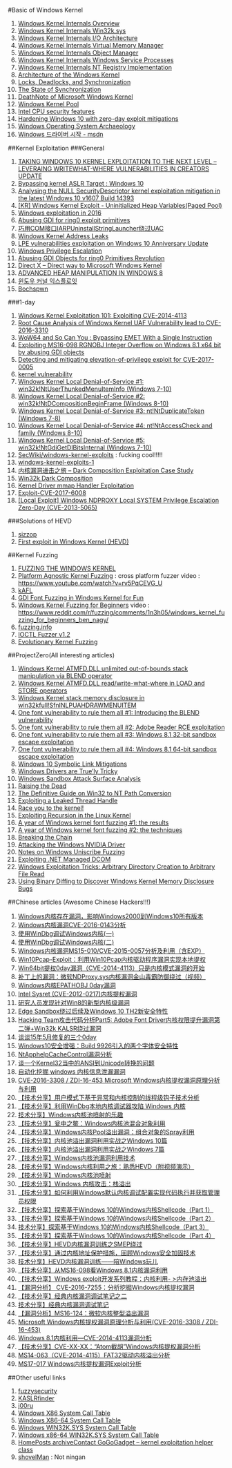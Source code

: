 #Basic of Windows Kernel 
1. [Windows Kernel Internals Overview](http://www.i.u-tokyo.ac.jp/edu/training/ss/lecture/new-documents/Lectures/00-WindowsKernelOverview/WindowsKernelOverview.pdf)
2. [Windows Kernel Internals Win32k.sys](http://pasotech.altervista.org/windows_internals/Win32KSYS.pdf)
3. [Windows Kernel Internals I/O Architecture](http://i-web.i.u-tokyo.ac.jp/edu/training/ss/lecture/new-documents/Lectures/06-IOArchitecture/IOArchitecture.pdf)
4. [Windows Kernel Internals Virtual Memory Manager](http://read.pudn.com/downloads11/ebook/48602/windows%20kernel/VirtualMemory.pdf)
5. [Windows Kernel Internals Object Manager](http://slideplayer.com/slide/8014139/)
6. [Windows Kernel Internals Windows Service Processes](http://index-of.es/Windows/winKernArchi/WindowsServices.pdf)
7. [Windows Kernel Internals NT Registry Implementation](https://sww-it.ru/wp-content/uploads/2011/University%20of%20Tokyo%20Windows%20Internals%20Lectures/09-Registry/Registry.pdf)
8. [Architecture of the Windows Kernel](http://www.cs.fsu.edu/~zwang/files/cop4610/Fall2016/windows.pdf)
9. [Locks, Deadlocks, and Synchronization](https://msdn.microsoft.com/en-us/library/windows/hardware/dn613957%28v=vs.85%29.aspx?f=255&MSPPError=-2147217396)
10. [The State of Synchronization](https://www.osr.com/nt-insider/2015-issue3/the-state-of-synchronization/)
11. [DeathNote of Microsoft Windows Kernel](https://www.slideshare.net/PeterHlavaty/deathnote-of-microsoft-windows-kernel)
12. [Windows Kernel Pool](http://dokydoky.tistory.com/443)
13. [Intel CPU security features](https://github.com/huku-/research/wiki/Intel-CPU-security-features)
14. [Hardening Windows 10 with zero-day exploit mitigations](https://blogs.technet.microsoft.com/mmpc/2017/01/13/hardening-windows-10-with-zero-day-exploit-mitigations/?platform=hootsuite)
15. [Windows Operating System Archaeology](https://www.slideshare.net/enigma0x3/windows-operating-system-archaeology)
16. [Windows 드라이버 시작 - msdn](https://msdn.microsoft.com/ko-kr/library/windows/hardware/ff554690(v=vs.85).aspx)



##Kernel Exploitation
###General
1. [TAKING WINDOWS 10 KERNEL EXPLOITATION TO THE NEXT LEVEL – LEVERAING WRITEWHAT-WHERE VULNERABILITIES IN CREATORS UPDATE](https://www.blackhat.com/docs/us-17/wednesday/us-17-Schenk-Taking-Windows-10-Kernel-Exploitation-To-The-Next-Level%E2%80%93Leveraging-Write-What-Where-Vulnerabilities-In-Creators-Update.pdf)
2. [Bypassing kernel ASLR Target : Windows 10](https://drive.google.com/file/d/0B3P18M-shbwrNWZTa181ZWRCclk/edit?pli=1)
3. [Analysing the NULL SecurityDescriptor kernel exploitation mitigation in the latest Windows 10 v1607 Build 14393	](https://labs.nettitude.com/blog/analysing-the-null-securitydescriptor-kernel-exploitation-mitigation-in-the-latest-windows-10-v1607-build-14393/)
4. [[KR] Windows Kernel Exploit - Uninitialized Heap Variables(Paged Pool)](http://dokydoky.tistory.com/444)
5. [Windows exploitation in 2016](https://www.welivesecurity.com/wp-content/uploads/2017/01/Windows-Exploitation-2016-A4.pdf)
6. [Abusing GDI for ring0 exploit primitives](https://www.coresecurity.com/system/files/publications/2016/10/Abusing-GDI-Reloaded-ekoparty-2016_0.pdf)
7. [巧用COM接口IARPUninstallStringLauncher绕过UAC](http://www.freebuf.com/articles/system/116611.html)
8. [Windows Kernel Address Leaks](https://github.com/sam-b/windows_kernel_address_leaks)
9. [LPE vulnerabilities exploitation on Windows 10 Anniversary Update](http://cvr-data.blogspot.kr/2016/11/lpe-vulnerabilities-exploitation-on.html)
10. [Windows Privilege Escalation](https://github.com/netbiosX/Checklists/blob/master/Windows-Privilege-Escalation.md)
11. [Abusing GDI Objects for ring0 Primitives Revolution](https://sensepost.com/blog/2017/abusing-gdi-objects-for-ring0-primitives-revolution/)
12. [Direct X – Direct way to Microsoft Windows Kernel](http://2015.zeronights.org/assets/files/11-Tarakanov.pdf)
13. [ADVANCED HEAP MANIPULATION IN WINDOWS 8](https://media.blackhat.com/eu-13/briefings/Liu/bh-eu-13-liu-advanced-heap-slides.pdf)
14. [윈도우 커널 익스플로잇](https://www.slideshare.net/SSRINCLee/ss-79766206)
15. [Bochspwn](https://www.blackhat.com/docs/us-17/wednesday/us-17-Jurczyk-Bochspwn-Reloaded-Detecting-Kernel-Memory-Disclosure-With-X86-Emulation-And-Taint-Tracking.pdf)



###1-day
1. [Windows Kernel Exploitation 101: Exploiting CVE-2014-4113](https://www.exploit-db.com/docs/39665.pdf)
2. [Root Cause Analysis of Windows Kernel UAF Vulnerability lead to CVE-2016-3310](https://blog.fortinet.com/2016/08/17/root-cause-analysis-of-windows-kernel-uaf-vulnerability-lead-to-cve-2016-3310)
3. [WoW64 and So Can You : Bypassing EMET With a Single Instruction](https://duo.com/assets/pdf/wow-64-and-so-can-you.pdf)
4. [Exploiting MS16-098 RGNOBJ Integer Overflow on Windows 8.1 x64 bit by abusing GDI objects](https://sensepost.com/blog/2017/exploiting-ms16-098-rgnobj-integer-overflow-on-windows-8.1-x64-bit-by-abusing-gdi-objects/)
5. [Detecting and mitigating elevation-of-privilege exploit for CVE-2017-0005](https://blogs.technet.microsoft.com/mmpc/2017/03/27/detecting-and-mitigating-elevation-of-privilege-exploit-for-cve-2017-0005/)
6. [kernel vulnerability](https://github.com/tinysec/vulnerability)
7. [Windows Kernel Local Denial-of-Service #1: win32k!NtUserThunkedMenuItemInfo (Windows 7-10)](http://j00ru.vexillium.org/?p=3101)
8. [Windows Kernel Local Denial-of-Service #2: win32k!NtDCompositionBeginFrame (Windows 8-10)](http://j00ru.vexillium.org/?p=3151)
9. [Windows Kernel Local Denial-of-Service #3: nt!NtDuplicateToken (Windows 7-8)](http://j00ru.vexillium.org/?p=3187)
10. [Windows Kernel Local Denial-of-Service #4: nt!NtAccessCheck and family (Windows 8-10)](http://j00ru.vexillium.org/?p=3225)
11. [Windows Kernel Local Denial-of-Service #5: win32k!NtGdiGetDIBitsInternal (Windows 7-10)](http://j00ru.vexillium.org/?p=3251)
12. [SecWiki/windows-kernel-exploits](https://github.com/SecWiki/windows-kernel-exploits) : fucking cool!!!!!
13. [windows-kernel-exploits-1](https://github.com/Fandu2014/windows-kernel-exploits-1)
14. [内核漏洞进击之旅 – Dark Composition Exploitation Case Study](http://www.shellsec.com/news/48579.html)
15. [Win32k Dark Composition](https://cansecwest.com/slides/2017/CSW2017_PengQiu-ShefangZhong_win32k_dark_composition.pdf)
16. [Kernel Driver mmap Handler Exploitation](https://labs.mwrinfosecurity.com/assets/BlogFiles/mwri-mmap-exploitation-whitepaper-2017-09-18.pdf)
17. [Exploit-CVE-2017-6008](https://github.com/cbayet/Exploit-CVE-2017-6008)
18. [[Local Exploit] Windows NDPROXY Local SYSTEM Privilege Escalation Zero-Day (CVE-2013-5065)](http://hackability.kr/entry/Local-Exploit-Windows-NDPROXY-Local-SYSTEM-Privilege-Escalation-ZeroDay-CVE20135065)



###Solutions of HEVD
1. [sizzop](https://sizzop.github.io/)
2. [First exploit in Windows Kernel (HEVD)](https://blahcat.github.io/2017/08/18/first-exploit-in-windows-kernel-hevd/)


##Kernel Fuzzing
1. [FUZZING THE WINDOWS KERNEL](https://labs.mwrinfosecurity.com/assets/BlogFiles/mwri-fuzzing-the-windows-kernel.pdf)
2. [Platform Agnostic Kernel Fuzzing](https://labs.mwrinfosecurity.com/assets/BlogFiles/mwri-Platform-Agnostic-Kernel-Fuzzing-FINAL.pdf) : cross platform fuzzer
video : https://www.youtube.com/watch?v=rv5PqCEVG_U
3. [kAFL](https://www.usenix.org/system/files/conference/usenixsecurity17/sec17-schumilo.pdf)
4. [GDI Font Fuzzing in Windows Kernel for Fun](https://media.blackhat.com/bh-eu-12/Lee/bh-eu-12-Lee-GDI_Font_Fuzzing-WP.pdf)
5. [Windows Kernel Fuzzing for Beginners](https://fuzzinginfo.files.wordpress.com/2012/11/nagy-kernel.pdf)
video : https://www.reddit.com/r/fuzzing/comments/1n3h05/windows_kernel_fuzzing_for_beginners_ben_nagy/
6. [fuzzing.info](https://fuzzing.info/papers/)
7. [IOCTL Fuzzer v1.2](https://www.darknet.org.uk/2010/12/ioctl-fuzzer-v1-2-fuzzing-tool-for-windows-kernel-drivers/)
8. [Evolutionary Kernel Fuzzing](https://moflow.org/Presentations/Evolutionary%20Kernel%20Fuzzing-BH2017-rjohnson-FINAL.pdf)



##ProjectZero(All interesting articles)
1. [Windows Kernel ATMFD.DLL unlimited out-of-bounds stack manipulation via BLEND operator](https://bugs.chromium.org/p/project-zero/issues/detail?id=180&can=1&q=CVE-2015-0093)
2. [Windows Kernel ATMFD.DLL read/write-what-where in LOAD and STORE operators](https://bugs.chromium.org/p/project-zero/issues/detail?id=177&redir=1)
3. [Windows Kernel stack memory disclosure in win32kfull!SfnINLPUAHDRAWMENUITEM](https://bugs.chromium.org/p/project-zero/issues/detail?id=1192&can=1&q&sort=-id)
4. [One font vulnerability to rule them all #1: Introducing the BLEND vulnerability](https://googleprojectzero.blogspot.kr/2015/07/one-font-vulnerability-to-rule-them-all.html)
5. [One font vulnerability to rule them all #2: Adobe Reader RCE exploitation](https://googleprojectzero.blogspot.kr/2015/08/one-font-vulnerability-to-rule-them-all.html)
6. [One font vulnerability to rule them all #3: Windows 8.1 32-bit sandbox escape exploitation](https://googleprojectzero.blogspot.kr/2015/08/one-font-vulnerability-to-rule-them-all_13.html)
7. [One font vulnerability to rule them all #4: Windows 8.1 64-bit sandbox escape exploitation](https://googleprojectzero.blogspot.kr/2015/08/one-font-vulnerability-to-rule-them-all_21.html)
8. [Windows 10 Symbolic Link Mitigations](https://googleprojectzero.blogspot.kr/2015/08/windows-10hh-symbolic-link-mitigations.html)
9. [Windows Drivers are True’ly Tricky](https://googleprojectzero.blogspot.kr/2015/10/windows-drivers-are-truely-tricky.html)
10. [Windows Sandbox Attack Surface Analysis](https://googleprojectzero.blogspot.kr/2015/11/windows-sandbox-attack-surface-analysis.html)
11. [Raising the Dead](https://googleprojectzero.blogspot.kr/2016/01/raising-dead.html)
12. [The Definitive Guide on Win32 to NT Path Conversion](https://googleprojectzero.blogspot.kr/2016/02/the-definitive-guide-on-win32-to-nt.html)
13. [Exploiting a Leaked Thread Handle](https://googleprojectzero.blogspot.kr/2016/03/exploiting-leaked-thread-handle.html)
14. [Race you to the kernel!](https://googleprojectzero.blogspot.kr/2016/03/race-you-to-kernel.html)
15. [Exploiting Recursion in the Linux Kernel](https://googleprojectzero.blogspot.kr/2016/06/exploiting-recursion-in-linux-kernel_20.html)
16. [A year of Windows kernel font fuzzing #1: the results](https://googleprojectzero.blogspot.kr/2016/06/a-year-of-windows-kernel-font-fuzzing-1_27.html)
17. [A year of Windows kernel font fuzzing #2: the techniques](https://googleprojectzero.blogspot.kr/2016/07/a-year-of-windows-kernel-font-fuzzing-2.html)
18. [Breaking the Chain](https://googleprojectzero.blogspot.kr/2016/11/breaking-chain.html)
19. [Attacking the Windows NVIDIA Driver](https://googleprojectzero.blogspot.kr/2017/02/attacking-windows-nvidia-driver.html)
20. [Notes on Windows Uniscribe Fuzzing](https://googleprojectzero.blogspot.kr/2017/04/notes-on-windows-uniscribe-fuzzing.html)
21. [Exploiting .NET Managed DCOM](https://googleprojectzero.blogspot.kr/2017/04/exploiting-net-managed-dcom.html)
22. [Windows Exploitation Tricks: Arbitrary Directory Creation to Arbitrary File Read](https://googleprojectzero.blogspot.kr/2017/08/windows-exploitation-tricks-arbitrary.html)
23. [Using Binary Diffing to Discover Windows Kernel Memory Disclosure Bugs](https://googleprojectzero.blogspot.kr/2017/10/using-binary-diffing-to-discover.html)

##Chinese articles (Awesome Chinese Hackers!!!)
1. [Windows内核存在漏洞，影响Windows2000到Windows10所有版本](http://www.freebuf.com/vuls/147114.html)
2. [Windows内核漏洞CVE-2016-0143分析](http://www.freebuf.com/vuls/103064.html)
3. [使用WinDbg调试Windows内核(一)](http://www.freebuf.com/articles/web/99512.html)
4. [使用WinDbg调试Windows内核(二)](http://www.freebuf.com/articles/network/99856.html)
5. [Windows内核漏洞MS15-010/CVE-2015-0057分析及利用（含EXP）](http://www.freebuf.com/vuls/90501.html)
6. [Win10Pcap-Exploit：利用Win10Pcap内核驱动程序漏洞实现本地提权](http://www.freebuf.com/news/82310.html)
7. [Win64bit提权0day漏洞（CVE-2014-4113）只是内核模式漏洞的开始](http://www.freebuf.com/vuls/48239.html)
8. [补丁上的漏洞：微软NDProxy.sys内核漏洞金山毒霸防御绕过（视频）](http://www.freebuf.com/vuls/18856.html)
9. [Windows内核EPATHOBJ 0day漏洞](http://www.freebuf.com/vuls/9766.html)
10. [Intel Sysret (CVE-2012-0217)内核提权漏洞](http://www.freebuf.com/vuls/6457.html)
11. [研究人员发现针对Win8的新型内核级漏洞](http://www.freebuf.com/news/5792.html)
12. [Edge Sandbox绕过后续及Windows 10 TH2新安全特性](http://blogs.360.cn/blog/poc_edgesandboxbypass_win10th2_new_security_features/)
13. [Hacking Team攻击代码分析Part5: Adobe Font Driver内核权限提升漏洞第二弹+Win32k KALSR绕过漏洞](http://blogs.360.cn/blog/hacking-team-part5-atmfd-0day-2/)
14. [谈谈15年5月修复的三个0day](http://blogs.360.cn/blog/fixed_three_0days_in_may/)
15. [Windows10安全增强：Build 9926引入的两个字体安全特性](http://blogs.360.cn/blog/windows10_font_security_mitigations/)
16. [NtApphelpCacheControl漏洞分析](http://blogs.360.cn/blog/ntapphelpcachecontrol_vulnerability_anaysis/)
17. [谈一个Kernel32当中的ANSI到Unicode转换的问题](http://blogs.360.cn/blog/%E8%B0%88%E4%B8%80%E4%B8%AAkernel32%E5%BD%93%E4%B8%AD%E7%9A%84ansi%E5%88%B0unicode%E8%BD%AC%E6%8D%A2%E7%9A%84%E9%97%AE%E9%A2%98/)
18. [自动化挖掘 windows 内核信息泄漏漏洞](http://www.iceswordlab.com/2017/06/14/Automatically-Discovering-Windows-Kernel-Information-Leak-Vulnerabilities_zh/)
19. [CVE-2016-3308 / ZDI-16-453 Microsoft Windows内核提权漏洞原理分析与利用](http://docs.ioin.in/writeup/lab.seclover.com/6499df39-b0a3-42de-85ce-cd5e21b075a4/index.html)
20. [【技术分享】用户模式下基于异常和内核控制的线程级钩子技术分析](http://bobao.360.cn/learning/detail/4591.html)
21. [【技术分享】利用WinDbg本地内核调试器攻陷 Windows 内核](http://bobao.360.cn/learning/detail/4477.html)
22. [技术分享】Windows内核池喷射的乐趣](http://bobao.360.cn/learning/detail/4439.html)
23. [【技术分享】瓮中之鳖：Windows内核池混合对象利用](http://bobao.360.cn/learning/detail/4434.html)
24. [【技术分享】Windows内核Pool溢出漏洞：组合对象的Spray利用](http://bobao.360.cn/learning/detail/4384.html)
25. [【技术分享】内核池溢出漏洞利用实战之Windows 10篇](http://bobao.360.cn/learning/detail/4221.html)
26. [【技术分享】内核池溢出漏洞利用实战之Windows 7篇](http://bobao.360.cn/learning/detail/4188.html)
27. [【技术分享】Windows内核池漏洞利用技术](http://bobao.360.cn/learning/detail/4066.html)
28. [【技术分享】Windows内核利用之旅：熟悉HEVD（附视频演示）](http://bobao.360.cn/learning/detail/4002.html)
29. [【技术分享】Windows内核池喷射](http://bobao.360.cn/learning/detail/3921.html)
30. [【技术分享】Windows 内核攻击：栈溢出](http://bobao.360.cn/learning/detail/3712.html)
31. [【技术分享】如何利用Windows默认内核调试配置实现代码执行并获取管理员权限](http://bobao.360.cn/learning/detail/3647.html)
32. [【技术分享】探索基于Windows 10的Windows内核Shellcode（Part 1）](http://bobao.360.cn/learning/detail/3575.html)
33. [【技术分享】探索基于Windows 10的Windows内核Shellcode（Part 2）](http://bobao.360.cn/learning/detail/3593.html)
34. [技术分享】探索基于Windows 10的Windows内核Shellcode（Part 3）](http://bobao.360.cn/learning/detail/3624.html)
35. [【技术分享】探索基于Windows 10的Windows内核Shellcode（Part 4）](http://bobao.360.cn/learning/detail/3643.html)
36. [【技术分享】HEVD内核漏洞训练之SMEP绕过](http://bobao.360.cn/learning/detail/3570.html)
37. [【技术分享】通过内核地址保护措施，回顾Windows安全加固技术](http://bobao.360.cn/learning/detail/3565.html)
38. [技术分享】HEVD内核漏洞训练——陪Windows玩儿](http://bobao.360.cn/learning/detail/3544.html)
39. [【技术分享】从MS16-098看Windows 8.1内核漏洞利用](http://bobao.360.cn/learning/detail/3384.html)
40. [【技术分享】Windows exploit开发系列教程：内核利用- >内存池溢出](http://bobao.360.cn/learning/detail/3376.html)
41. [【漏洞分析】	CVE-2016-7255：分析挖掘Windows内核提权漏洞](http://bobao.360.cn/learning/detail/3359.html)
42. [【技术分享】经典内核漏洞调试笔记之二](http://bobao.360.cn/learning/detail/3184.html)
43. [技术分享】经典内核漏洞调试笔记](http://bobao.360.cn/learning/detail/3170.html)
44. [【漏洞分析】MS16-124：微软内核整型溢出漏洞](http://bobao.360.cn/learning/detail/3153.html)
45. [Microsoft Windows内核提权漏洞原理分析与利用(CVE-2016-3308 / ZDI-16-453)](http://bobao.360.cn/learning/detail/3024.html)
46. [Windows 8.1内核利用—CVE-2014-4113漏洞分析](http://bobao.360.cn/learning/detail/2989.html)
47. [【技术分享】CVE-XX-XX：“Atom截胡”Windows内核提权漏洞分析](http://bobao.360.cn/learning/detail/3017.html)
48. [MS14-063（CVE-2014-4115）FAT32驱动内核溢出分析](http://bobao.360.cn/learning/detail/118.html)
49. [MS17-017 Windows内核提权漏洞Exploit分析](https://www.anquanke.com/post/id/87334)






##Other useful links
1. [fuzzysecurity](http://www.fuzzysecurity.com/tutorials.html)
2. [KASLRfinder](https://github.com/ufrisk/kaslrfinder)
3. [j00ru](http://j00ru.vexillium.org/)
4. [Windows X86 System Call Table](http://j00ru.vexillium.org/syscalls/nt/32/)
5. [Windows X86-64 System Call Table](http://j00ru.vexillium.org/syscalls/nt/64/)
6. [Windows WIN32K.SYS System Call Table](http://j00ru.vexillium.org/syscalls/win32k/32/)
7. [Windows x86-64 WIN32K.SYS System Call Table](http://j00ru.vexillium.org/syscalls/win32k/64/)
8. [HomePosts archiveContact GoGoGadget – kernel exploitation helper class](http://blog.rewolf.pl/blog/?p=1739)
9. [shovelMan](http://shovelman.tistory.com/) : Not ningan

